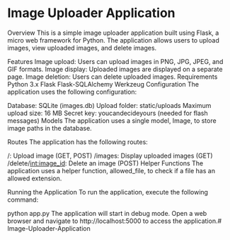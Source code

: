 Image Uploader Application
==========================

Overview
This is a simple image uploader application built using Flask, a micro web framework for Python. The application allows users to upload images, view uploaded images, and delete images.

Features
Image upload: Users can upload images in PNG, JPG, JPEG, and GIF formats.
Image display: Uploaded images are displayed on a separate page.
Image deletion: Users can delete uploaded images.
Requirements
Python 3.x
Flask
Flask-SQLAlchemy
Werkzeug
Configuration
The application uses the following configuration:

Database: SQLite (images.db)
Upload folder: static/uploads
Maximum upload size: 16 MB
Secret key: youcandecideyours (needed for flash messages)
Models
The application uses a single model, Image, to store image paths in the database.

Routes
The application has the following routes:

/: Upload image (GET, POST)
/images: Display uploaded images (GET)
/delete/<int:image_id>: Delete an image (POST)
Helper Functions
The application uses a helper function, allowed_file, to check if a file has an allowed extension.

Running the Application
To run the application, execute the following command:

python app.py
The application will start in debug mode. Open a web browser and navigate to http://localhost:5000 to access the application.#   I m a g e - U p l o a d e r - A p p l i c a t i o n  
 